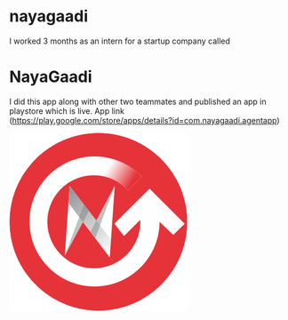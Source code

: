 # nayagaadi

I worked 3 months as an intern for a startup company called 
# NayaGaadi
I did this app along with other two teammates and published an app in playstore which is live.
App link (https://play.google.com/store/apps/details?id=com.nayagaadi.agentapp)

![Nayagaadi logo](/assets/icon.png)
